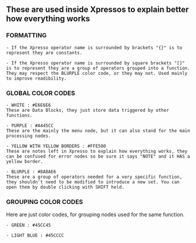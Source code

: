 ## These are used inside Xpressos to explain better how everything works

### FORMATTING

    - If the Xpresso operator name is surrounded by brackets "{}" is to represent they are constants.

    - If the Xpresso operator name is surrounded by square brackets "[]" is to represent they are a group of operators grouped into a function. They may respect the BLURPLE color code, or they may not. Used mainly to improve readibility.

### GLOBAL COLOR CODES

    - WHITE : #E6E6E6
    These are Data Blocks, they just store data triggered by other functions.

    - PURPLE : #A445CC
    These are the mainly the menu node, but it can also stand for the main processing nodes.

    - YELLOW WITH YELLOW BORDERS : #FFE500
    These are notes left in Xpresso to explain how everything works, they can be confused for error nodes so be sure it says "NOTE" and it HAS a yellow border.

    - BLURPLE : #8A8AE6
    These are a group of operators needed for a very specific function, they shouldn't need to be modified to introduce a new set. You can open them by double clicking with SHIFT held.

### GROUPING COLOR CODES

Here are just color codes, for grouping nodes used for the same function.

    - GREEN : #45CC45

    - LIGHT BLUE : #45CCCC

